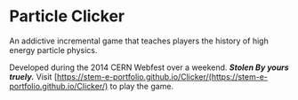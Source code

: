# Particle Clicker

An addictive incremental game that teaches players the history of high energy particle physics.

Developed during the 2014 CERN Webfest over a weekend. 
__*Stolen By yours truely.*__
Visit [https://stem-e-portfolio.github.io/Clicker/(https://stem-e-portfolio.github.io/Clicker/) to play the game.
